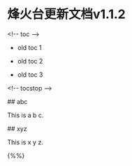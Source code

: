 # 烽火台更新文档v1.1.2

&lt;!-- toc --&gt;

* old toc 1

* old toc 2

* old toc 3

&lt;!-- tocstop --&gt;

\#\# abc

This is a b c.

\#\# xyz

This is x y z.

{%%}

